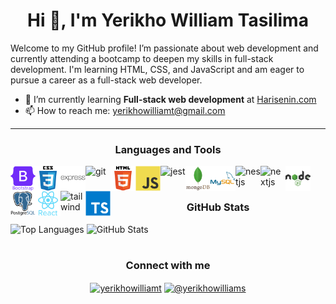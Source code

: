 <h1 align="center">
  Hi 👋, I'm Yerikho William Tasilima
</h1>
Welcome to my GitHub profile! I’m passionate about web development and currently attending a bootcamp to deepen my skills in full-stack development. I'm learning HTML, CSS, and JavaScript and am eager to pursue a career as a full-stack web developer.

- 🌱 I’m currently learning **Full-stack web development** at [Harisenin.com](https://harisenin.com)
- 📫 How to reach me: [yerikhowilliamt@gmail.com](mailto:yerikhowilliamt@gmail.com)

---

<h3 align="center">Languages and Tools</h3> 

<p align="left">
  <img align="left" src="https://raw.githubusercontent.com/devicons/devicon/master/icons/bootstrap/bootstrap-plain-wordmark.svg" alt="bootstrap" width="40" height="40"/>
<img align="left" src="https://raw.githubusercontent.com/devicons/devicon/master/icons/css3/css3-original-wordmark.svg" alt="css3" width="40" height="40"/>
<img align="left" src="https://raw.githubusercontent.com/devicons/devicon/master/icons/express/express-original-wordmark.svg" alt="express" width="40" height="40"/>
<img align="left" src="https://www.vectorlogo.zone/logos/git-scm/git-scm-icon.svg" alt="git" width="40" height="40"/>
<img align="left" src="https://raw.githubusercontent.com/devicons/devicon/master/icons/html5/html5-original-wordmark.svg" alt="html5" width="40" height="40"/>
<img align="left" src="https://raw.githubusercontent.com/devicons/devicon/master/icons/javascript/javascript-original.svg" alt="javascript" width="40" height="40"/>
<img align="left" src="https://www.vectorlogo.zone/logos/jestjsio/jestjsio-icon.svg" alt="jest" width="40" height="40"/>
<img align="left" src="https://raw.githubusercontent.com/devicons/devicon/master/icons/mongodb/mongodb-original-wordmark.svg" alt="mongodb" width="40" height="40"/>
<img align="left" src="https://raw.githubusercontent.com/devicons/devicon/master/icons/mysql/mysql-original-wordmark.svg" alt="mysql" width="40" height="40"/>
<img align="left" src="https://avatars.githubusercontent.com/u/28507035?s=200&v=4" alt="nestjs" width="40" height="40"/>
<img align="left" src="https://cdn.worldvectorlogo.com/logos/nextjs-2.svg" alt="nextjs" width="40" height="40"/>
<img align="left" src="https://raw.githubusercontent.com/devicons/devicon/master/icons/nodejs/nodejs-original-wordmark.svg" alt="nodejs" width="40" height="40"/>
<img align="left" src="https://raw.githubusercontent.com/devicons/devicon/master/icons/postgresql/postgresql-original-wordmark.svg" alt="postgresql" width="40" height="40"/>
<img align="left" src="https://raw.githubusercontent.com/devicons/devicon/master/icons/react/react-original-wordmark.svg" alt="react" width="40" height="40"/>
<img align="left" src="https://www.vectorlogo.zone/logos/tailwindcss/tailwindcss-icon.svg" alt="tailwind" width="40" height="40"/>
<img align="left" src="https://raw.githubusercontent.com/devicons/devicon/master/icons/typescript/typescript-original.svg" alt="typescript" width="40" height="40"/>
</p>
<br/>

#

<h3 align="center">GitHub Stats</h3>

![Top Languages](https://github-readme-stats.vercel.app/api/top-langs?username=yerikhowilliamt&show_icons=true&locale=en&layout=compact)
![GitHub Stats](https://github-readme-stats.vercel.app/api?username=yerikhowilliamt&show_icons=true&locale=en)

#

<h3 align="center">Connect with me</h3>

<p align="center">
<a href="https://linkedin.com/in/yerikhowilliamt" target="blank"><img align="center" src="https://raw.githubusercontent.com/rahuldkjain/github-profile-readme-generator/master/src/images/icons/Social/linked-in-alt.svg" alt="yerikhowilliamt" height="30" width="40" /></a>
<a href="https://instagram.com/@yerikhowilliams" target="blank"><img align="center" src="https://raw.githubusercontent.com/rahuldkjain/github-profile-readme-generator/master/src/images/icons/Social/instagram.svg" alt="@yerikhowilliams" height="30" width="40" /></a>
</p>

